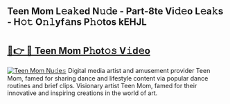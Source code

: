 ## Teen Mom L𝚎a𝚔ed N𝚞𝚍e - Part-8te Vi𝚍𝚎o L𝚎a𝚔s - H𝚘𝚝 O𝚗𝚕yf𝚊ns P𝚑𝚘tos kEHJL

# <h2><a href="http://kf0eg2a.oniu.top/?m=Teen+Mom">🔗👉 🔴 Teen Mom P𝚑ot𝚘𝚜 V𝚒d𝚎o</a></h2>

[![Teen Mom Nu𝚍e𝚜](https://i.imgur.com/0qMVB7G.gif)](http://kf0eg2a.oniu.top/?m=Teen+Mom)
Digital media artist and amusement provider Teen Mom, famed for sharing dance and lifestyle content via popular dance routines and brief clips. Visionary artist Teen Mom, famed for their innovative and inspiring creations in the world of art.  
